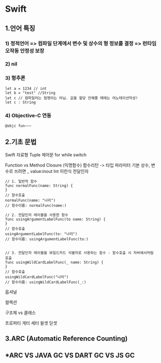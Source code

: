 # Swift
## 1.언어 특징
### 1) 정적언어 => 컴파일 단계에서 변수 및 상수의 형 정보를 결정 => 런타임 오작동 안정성 보장
### 2) nil
### 3) 형추론
```
let a = 1234 // int 
let b = "test" //String
let c // 컴파일러는 점쟁이는 아님. 값을 할당 안해줄 때에는 어노테이션작성!
let c : String
```
### 4) Objective-C 연동
```
@objc fun~~~
```

## 2.기초 문법
Swift 자료형 Tuple
제어문 for while switch

Function vs Method
Closure (익명함수)
함수리턴 -> 타입
파라미터 기본 상수, 변수르 쓰려면 _ value:inout Int 이런식
전달인자 
```
// 1. 일반적 함수
func normalFunc(name: String) {
}
// 함수호출
normalFunc(name: "나리")
// 함수이름: normalFunc(name:)

// 2. 전달인자 레이블을 사용한 함수
func usingArgumentLabelFunc(to name: String) {
}
// 함수호출
usingArgumentLabelFunc(to: "나리")
// 함수이름: usingArgumentLabelFunc(to:)


// 3. 전달인자 레이블을 와일드카드 식별자로 사용하는 함수 - 함수호출 시 자바에서처럼 호출
func usingWildCardLabelFunc(_ name: String) {
}
// 함수호출
usingWildCardLabelFunc("나리")
// 함수이름: usingWildCardLabelFunc(_:)
```

옵셔널 

컬렉션

구조체 vs 클래스

프로퍼티 게터 세터 윌셋 딛셋



## 3.ARC (Automatic Reference Counting)
## *ARC VS JAVA GC VS DART GC VS JS GC
